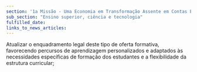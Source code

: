```yaml
---
section: '1a Missão - Uma Economia em Transformação Assente em Contas Equilibradas'
sub_section: "Ensino superior, ciência e tecnologia"
fulfilled_date:
links_to_news_articles:
---
```


Atualizar o enquadramento legal deste tipo de oferta formativa, favorecendo percursos de aprendizagem personalizados e adaptados às necessidades específicas de formação dos estudantes e a flexibilidade da estrutura curricular;